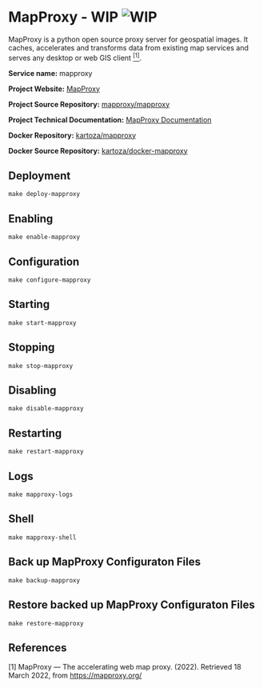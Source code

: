 # MapProxy - WIP ![WIP](https://img.shields.io/badge/wip-red?style=for-the-badge)

MapProxy is a python open source proxy server for geospatial images. It caches, accelerates and transforms data from existing map services and serves any desktop or web GIS client [<sup>[1]</sup>](#1).

**Service name:** mapproxy

**Project Website:** [MapProxy](https://mapproxy.org/)

**Project Source Repository:** [mapproxy/mapproxy ](https://github.com/mapproxy/mapproxy)

**Project Technical Documentation:** [MapProxy Documentation](https://mapproxy.org/documentation)

**Docker Repository:** [kartoza/mapproxy](https://hub.docker.com/r/kartoza/mapproxy)

**Docker Source Repository:** [kartoza/docker-mapproxy](https://github.com/kartoza/docker-mapproxy)

## Deployment

```
make deploy-mapproxy
```

## Enabling

```
make enable-mapproxy
```

## Configuration

```
make configure-mapproxy
```

## Starting

```
make start-mapproxy
```

## Stopping 

```
make stop-mapproxy
```

## Disabling

```
make disable-mapproxy
```

## Restarting

```
make restart-mapproxy
```

## Logs

```
make mapproxy-logs
```

## Shell 

```
make mapproxy-shell
```

## Back up MapProxy Configuraton Files

```
make backup-mapproxy
```

## Restore backed up MapProxy Configuraton Files

```
make restore-mapproxy
```

## References

<a id="1">[1]</a> MapProxy — The accelerating web map proxy. (2022). Retrieved 18 March 2022, from https://mapproxy.org/

